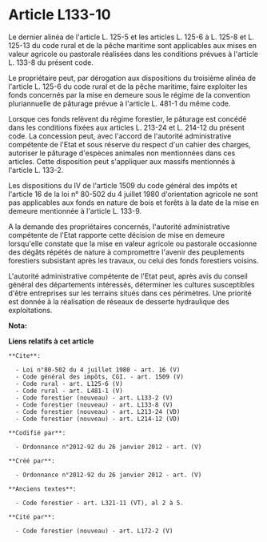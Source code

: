 # Article L133-10

Le dernier alinéa de l'article L. 125-5 et les articles L. 125-6 à L. 125-8 et L. 125-13 du code rural et de la pêche
maritime sont applicables aux mises en valeur agricole ou pastorale réalisées dans les conditions prévues à l'article L.
133-8 du présent code. 

Le propriétaire peut, par dérogation aux dispositions du troisième alinéa de l'article L. 125-6 du code rural et de la pêche
maritime, faire exploiter les fonds concernés par la mise en demeure sous le régime de la convention pluriannuelle de
pâturage prévue à l'article L. 481-1 du même code. 

Lorsque ces fonds relèvent du régime forestier, le pâturage est concédé dans les conditions fixées aux articles L. 213-24 
et L. 214-12 du présent code. La concession peut, avec l'accord de l'autorité administrative compétente de l'Etat et sous
réserve du respect d'un cahier des charges, autoriser le pâturage d'espèces animales non mentionnées dans ces articles. Cette
disposition peut s'appliquer aux massifs mentionnés à l'article L. 133-2. 

Les dispositions du IV de l'article 1509 du code général des impôts et l'article 16 de la loi n° 80-502 du 4 juillet 1980
d'orientation agricole ne sont pas applicables aux fonds en nature de bois et forêts à la date de la mise en demeure
mentionnée à l'article L. 133-9. 

A la demande des propriétaires concernés, l'autorité administrative compétente de l'Etat rapporte cette décision de mise en
demeure lorsqu'elle constate que la mise en valeur agricole ou pastorale occasionne des dégâts répétés de nature à
compromettre l'avenir des peuplements forestiers subsistant après les travaux, ou celui des fonds forestiers voisins. 

L'autorité administrative compétente de l'Etat peut, après avis du conseil général des départements intéressés, déterminer
les cultures susceptibles d'être entreprises sur les terrains situés dans ces périmètres. Une priorité est donnée à la
réalisation de réseaux de desserte hydraulique des exploitations.

**Nota:**



**Liens relatifs à cet article**

	**Cite**:

	  - Loi n°80-502 du 4 juillet 1980 - art. 16 (V)
	  - Code général des impôts, CGI. - art. 1509 (V)
	  - Code rural - art. L125-6 (V)
	  - Code rural - art. L481-1 (V)
	  - Code forestier (nouveau) - art. L133-2 (V)
	  - Code forestier (nouveau) - art. L133-8 (V)
	  - Code forestier (nouveau) - art. L213-24 (VD)
	  - Code forestier (nouveau) - art. L214-12 (VD)

	**Codifié par**:

	  - Ordonnance n°2012-92 du 26 janvier 2012 - art. (V)

	**Créé par**:

	  - Ordonnance n°2012-92 du 26 janvier 2012 - art. (V)

	**Anciens textes**:

	  - Code forestier - art. L321-11 (VT), al 2 à 5.

	**Cité par**:

	  - Code forestier (nouveau) - art. L172-2 (V)
